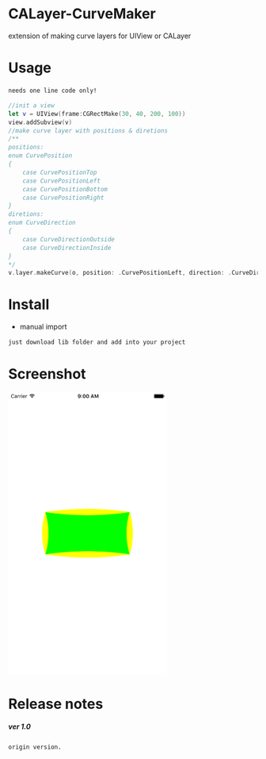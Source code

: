# CALayer-CurveMaker
extension of making curve layers for UIView or CALayer

# Usage
`needs one line code only!`
```swift
//init a view
let v = UIView(frame:CGRectMake(30, 40, 200, 100))
view.addSubview(v)
//make curve layer with positions & diretions
/**
positions: 
enum CurvePosition
{
    case CurvePositionTop
    case CurvePositionLeft
    case CurvePositionBottom
    case CurvePositionRight
}
diretions:
enum CurveDirection
{
    case CurveDirectionOutside
    case CurveDirectionInside
}
*/
v.layer.makeCurve(o, position: .CurvePositionLeft, direction: .CurveDirectionOutside, color: UIColor.yellowColor())
```

# Install

- manual import
```swift
just download lib folder and add into your project
```

# Screenshot

<img src="screenshot.png" width="320">

# Release notes

##### ver 1.0

`origin version.`
